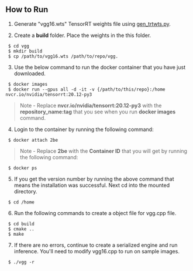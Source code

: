 ## How to Run

1. Generate "vgg16.wts" TensorRT weights file using [gen_trtwts.py](https://github.com/makaveli10/torchtrtz/blob/main/vgg/gen_trtwts.py).

2. Create a **build** folder. Place the weights in the this folder. 
```
 $ cd vgg
 $ mkdir build 
 $ cp /path/to/vgg16.wts /path/to/repo/vgg.
```
3. Use the below command to run the docker container that you have just downloaded. 
```
 $ docker images
 $ docker run --gpus all -d -it -v {/path/to/this/repo}:/home nvcr.io/nvidia/tensorrt:20.12-py3
```
> Note - Replace **nvcr.io/nvidia/tensorrt:20.12-py3** with the **repository_name:tag** that you see when you run __docker images__ command. 
4. Login to the container by running the following command:
```
 $ docker attach 2be
```
> Note - Replace **2be** with the **Container ID** that you will get by running the following command:
```
 $ docker ps
```

5. If you get the version number by running the above command that means the installation was successful. Next cd into the mounted directory.
```
 $ cd /home
```
6. Run the following commands to create a object file for vgg.cpp file. 
```
 $ cd build
 $ cmake ..
 $ make
```
7. If there are no errors, continue to create a serialized engine and run inference.
You'll need to modify vgg16.cpp to run on sample images. 
```
 $ ./vgg -r
```